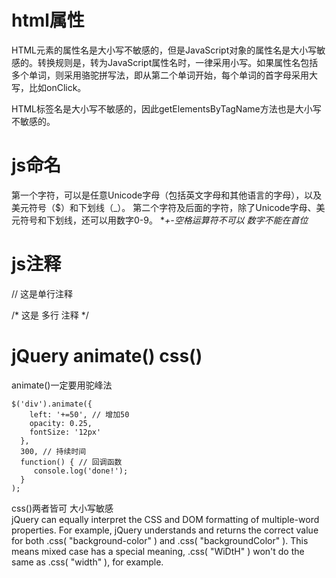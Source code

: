 
# html属性
HTML元素的属性名是大小写不敏感的，但是JavaScript对象的属性名是大小写敏感的。转换规则是，转为JavaScript属性名时，一律采用小写。如果属性名包括多个单词，则采用骆驼拼写法，即从第二个单词开始，每个单词的首字母采用大写，比如onClick。   

HTML标签名是大小写不敏感的，因此getElementsByTagName方法也是大小写不敏感的。

# js命名
第一个字符，可以是任意Unicode字母（包括英文字母和其他语言的字母），以及美元符号（$）和下划线（_）。
第二个字符及后面的字符，除了Unicode字母、美元符号和下划线，还可以用数字0-9。
**+-*空格运算符不可以 数字不能在首位**
# js注释
// 这是单行注释

/*
 这是
 多行
 注释
*/



# jQuery animate() css()
animate()一定要用驼峰法
```
$('div').animate({
    left: '+=50', // 增加50
    opacity: 0.25,
    fontSize: '12px'
  },
  300, // 持续时间
  function() { // 回调函数
     console.log('done!');
  }
);
```
css()两者皆可 大小写敏感  
jQuery can equally interpret the CSS and DOM formatting of multiple-word properties. For example, jQuery understands and returns the correct value for both .css( "background-color" ) and .css( "backgroundColor" ). This means mixed case has a special meaning, .css( "WiDtH" ) won't do the same as .css( "width" ), for example.
